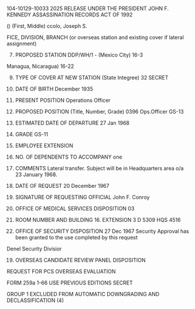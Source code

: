 104-10129-10033 2025 RELEASE UNDER THE PRESIDENT JOHN F. KENNEDY ASSASSINATION RECORDS ACT OF 1992

()
(First, Middle)
ccolo, Joseph S.

FICE, DIVISION, BRANCH (or overseas station and
existing cover if lateral assignment)

7. PROPOSED STATION
DDP/WH/1 - (Mexico City) 16-3

Managua, Nicaragua) 16-22

9. TYPE OF COVER AT NEW STATION
(State Integree) 32
SECRET

2. DATE OF BIRTH
December 1935
5. PRESENT POSITION
Operations Officer
8. PROPOSED POSITION (Title, Number, Grade)
0396 Ops.Officer GS-13

10. ESTIMATED DATE OF
DEPARTURE
27 Jan 1968
3. GRADE
GS-11
6. EMPLOYEE EXTENSION
11. NO. OF DEPENDENTS TO
ACCOMPANY
one
12. COMMENTS
Lateral transfer. Subject will be in Headquarters area
o/a 23 January 1968.

13. DATE OF REQUEST
20 December 1967
14. SIGNATURE OF REQUESTING OFFICIAL
John F. Conroy

17. OFFICE OF MEDICAL SERVICES DISPOSITION
03

15. ROOM NUMBER AND BUILDING 16. EXTENSION
3 D 5309 HQS
4516
18. OFFICE OF SECURITY DISPOSITION
27 Dec 1967
Security Approval has been granted to
the use completed by this request

Denel Security Divisior

19. OVERSEAS CANDIDATE REVIEW PANEL DISPOSITION

REQUEST FOR PCS OVERSEAS EVALUATION

FORM 259a
1-66
USE PREVIOUS
EDITIONS
SECRET

GROUP 1
EXCLUDED FROM AUTOMATIC DOWNGRADING
AND DECLASSIFICATION
(4)
